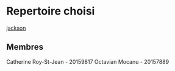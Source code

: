 # Repertoire choisi
[jackson](https://github.com/umontreal-diro/jackson-core)


## Membres
Catherine Roy-St-Jean - 20159817
Octavian Mocanu - 20157889
